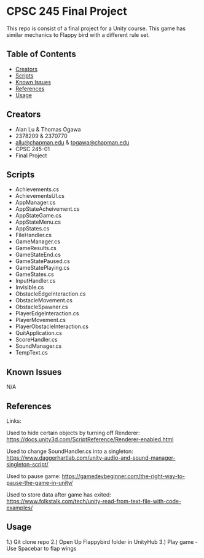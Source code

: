 # CPSC 245 Final Project

This repo is consist of a final project for a Unity course. This game has similar mechanics to Flappy bird with a different rule set.

## Table of Contents

- [Creators](#creators)
- [Scripts](#scripts)
- [Known Issues](#known-issues)
- [References](#references)
- [Usage](#usage)

## Creators

- Alan Lu & Thomas Ogawa
- 2378209 & 2370770
- allu@chapman.edu & togawa@chapman.edu
- CPSC 245-01
- Final Project

## Scripts

- Achievements.cs
- AchievementsUI.cs
- AppManager.cs
- AppStateAcheivement.cs
- AppStateGame.cs
- AppStateMenu.cs
- AppStates.cs
- FileHandler.cs
- GameManager.cs
- GameResults.cs
- GameStateEnd.cs
- GameStatePaused.cs
- GameStatePlaying.cs
- GameStates.cs
- InputHandler.cs
- Invisible.cs
- ObstacleEdgeInteraction.cs
- ObstacleMovement.cs
- ObstacleSpawner.cs
- PlayerEdgeInteraction.cs
- PlayerMovement.cs
- PlayerObstacleInteraction.cs
- QuitApplication.cs
- ScoreHandler.cs
- SoundManager.cs
- TempText.cs

## Known Issues

N/A

## References

Links:

Used to hide certain objects by turning off Renderer:
https://docs.unity3d.com/ScriptReference/Renderer-enabled.html

Used to change SoundHandler.cs into a singleton:
https://www.daggerhartlab.com/unity-audio-and-sound-manager-singleton-script/

Used to pause game:
https://gamedevbeginner.com/the-right-way-to-pause-the-game-in-unity/

Used to store data after game has exited:
https://www.folkstalk.com/tech/unity-read-from-text-file-with-code-examples/

## Usage

1.) Git clone repo
2.) Open Up Flappybird folder in UnityHub
3.) Play game
      - Use Spacebar to flap wings
